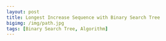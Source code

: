 ```yaml
---
layout: post
title: Longest Increase Sequence with Binary Search Tree
bigimg: /img/path.jpg
tags: [Binary Search Tree, Algorithm]
---
```


